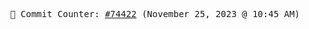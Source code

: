 <p align="center">
    <samp>
        📮 Commit Counter: <a href="https://github.com/Javascript-void0/Javascript-void0/commits/main">#74422</a> (November 25, 2023 @ 10:45 AM)
    </samp>
</p>